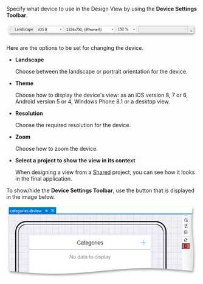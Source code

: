 Specify what device to use in the Design View by using the **Device Settings Toolbar**.

![Toolbar](/images/DevExtreme/DesignerToolbar.png)

Here are the options to be set for changing the device.

- **Landscape**

	Choose between the landscape or portrait orientation for the device.

- **Theme**

	Choose how to display the device's view: as an iOS version 8, 7 or 6, Android version 5 or 4, Windows Phone 8.1 or a desktop view.

- **Resolution**

	Choose the required resolution for the device.

- **Zoom**

	Choose how to zoom the device.

- **Select a project to show the view in its context**

	When designing a view from a [Shared](/concepts/50%20VS%20Integration/0%20Project%20Templates/15%20Multi-Channel%20Application/10%20Shared%20Project.md '/Documentation/Guide/VS_Integration/Project_Templates/#Multi-Channel_Application/Shared_Project') project, you can see how it looks in the final application.

To show/hide the **Device Settings Toolbar**, use the button that is displayed in the image below.

![Show Toolbar](/images/DevExtreme/ShowToolbarButton.png)
